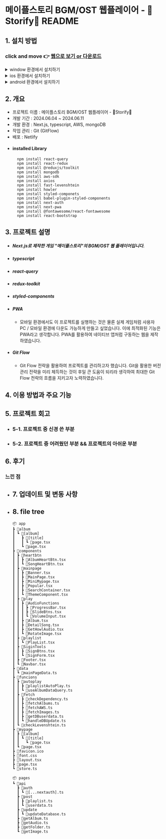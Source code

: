 # 메이플스토리 BGM/OST 웹플레이어 - 🍁Storify🍁 README

## 1. 설치 방법

### click and move 👉 [웹으로 보기 or 다운로드](https://maple-storify.netlify.app/)

<details>
  <summary>window 환경에서 설치하기</summary>
  <div align = 'center'>
    <img src='https://github.com/pvvng/pvvng.github.io/assets/112927193/85f131a5-41ae-496e-aa15-5db551236de4' width='33%' />
    <img src='https://github.com/pvvng/pvvng.github.io/assets/112927193/34e7f2a3-dbcd-484a-8136-89aff62374d1' width='33%' />
  </div>
</details>

<details>
  <summary>ios 환경에서 설치하기</summary>
  <div>
    <img src='https://github.com/pvvng/pokemon_game_with_nextjs/assets/112927193/4a3d0958-72e5-48a2-ab56-52ac3f99ed0f' width='31%' />
        <img align='top' src='https://github.com/pvvng/pokemon_game_with_nextjs/assets/112927193/1b0aa4ce-126b-4db6-8c85-1655f9edad7c' width='33%'/>
        <img align='top' src='https://github.com/pvvng/pokemon_game_with_nextjs/assets/112927193/59db49ff-5b50-477a-afaa-1b86c2fb00dc' width = '33%'/>
  </div>
</details>

<details>
  <summary>android 환경에서 설치하기</summary>
  <div align='center'>
    <img src='https://github.com/pvvng/pokemon_game_with_nextjs/assets/112927193/99d8824b-ba02-4cf0-897d-430c45a55176' width='30%' />
  </div>
</details>

## 2. 개요
- 프로젝트 이름 : 메이플스토리 BGM/OST 웹플레이어 - 🍁Storify🍁
- 개발 기간 : 2024.06.04 ~ 2024.06.11
- 개발 환경 : Next.js, typescript, AWS, mongoDB
- 작업 관리 : Git (GitFlow)
- 배포 : Netlify
- #### installed Library
        npm install react-query
        npm install react-redux
        npm install @reduxjs/toolkit
        npm install mongodb
        npm install aws-sdk
        npm install axios
        npm install fast-levenshtein
        npm install howler
        npm install styled-componets
        npm install babel-plugin-styled-components
        npm install next-auth
        npm install next-pwa
        npm install @fontawesome/react-fontawesome
        npm install react-bootstrap

## 3. 프로젝트 설명

- ##### Next.js로 제작한 게임 "메이플스토리"의 BGM/OST 웹 플레이어입니다.

- ##### typescript

- ##### react-query

- ##### redux-toolkit

- ##### styled-components
 
- ##### PWA
    - 모바일 환경에서도 이 프로젝트를 실행하는 것은 물론 실제 게임처럼 사용자 PC / 모바일 환경에 다운도 가능하게 만들고 싶었습니다. 이에 최적화된 기능은 PWA라고 생각합니다. PWA를 활용하여 네이티브 앱처럼 구동하는 웹을 제작하였습니다.
 
- ##### Git Flow
    - Git Flow 전략을 활용하여 프로젝트를 관리하고자 했습니다. Git을 활용한 버전 관리 전략을 미리 체득하는 것이 후일 큰 도움이 되리라 생각하여 최대한 Git Flow 전략의 흐름을 지키고자 노력하였습니다. 

## 4. 이용 방법과 주요 기능

## 5. 프로젝트 회고

- ### 5-1. 프로젝트 중 신경 쓴 부분

- ### 5-2. 프로젝트 중 어려웠던 부분 && 프로젝트의 아쉬운 부분

## 6. 후기
### 느낀 점

- ## 7. 업데이트 및 변동 사항

- ## 8. file tree
  ```
  📦 app
  ┣ 📂album
  ┃ ┗ 📂[album]
  ┃   ┣ 📂[title]
  ┃   ┃ ┗ 📜page.tsx
  ┃   ┗ 📜page.tsx
  ┣ 📂components
  ┃ ┣ 📂heartbtn
  ┃ ┃ ┣ 📜AlbumHeartBtn.tsx
  ┃ ┃ ┗ 📜SongHeartBtn.tsx
  ┃ ┣ 📂mainpage
  ┃ ┃ ┣ 📜Banner.tsx
  ┃ ┃ ┣ 📜MainPage.tsx
  ┃ ┃ ┣ 📜MiniMypage.tsx
  ┃ ┃ ┣ 📜Popular.tsx
  ┃ ┃ ┣ 📜SearchContainer.tsx
  ┃ ┃ ┗ 📜ThemeComponent.tsx
  ┃ ┣ 📂play
  ┃ ┃ ┣ 📂AudioFunctions
  ┃ ┃ ┃ ┣ 📜ProgressBar.tsx
  ┃ ┃ ┃ ┣ 📜SlideBtns.tsx
  ┃ ┃ ┃ ┗ 📜VolumeInput.tsx
  ┃ ┃ ┣ 📜Album.tsx
  ┃ ┃ ┣ 📜DetailSong.tsx
  ┃ ┃ ┣ 📜GetHowlAudio.tsx
  ┃ ┃ ┗ 📜RotateImage.tsx
  ┃ ┣ 📂playlist
  ┃ ┃ ┗ 📜PlayList.tsx
  ┃ ┣ 📂SiginTools
  ┃ ┃ ┣ 📜SignBtns.tsx
  ┃ ┃ ┗ 📜SignForm.tsx
  ┃ ┣ 📜Footer.tsx
  ┃ ┗ 📜Navbar.tsx
  ┣ 📂data
  ┃ ┗ 📜mainPageData.ts
  ┣ 📂funcions
  ┃ ┣ 📂autoplay
  ┃ ┃ ┣ 📜playlistAutoPlay.ts
  ┃ ┃ ┗ 📜useAlbumDataQuery.ts
  ┃ ┣ 📂fetch
  ┃ ┃ ┣ 📜checkDependency.ts
  ┃ ┃ ┣ 📜fetchAlbums.ts
  ┃ ┃ ┣ 📜fetchAWS.ts
  ┃ ┃ ┣ 📜fetchImages.ts
  ┃ ┃ ┣ 📜getDBuserdata.ts
  ┃ ┃ ┗ 📜handleDBUpdate.ts
  ┃ ┗ 📜checkLevenshtein.ts
  ┣ 📂mypage
  ┃ ┣ 📂[album]
  ┃ ┃ ┗ 📂[title]
  ┃ ┃   ┗ 📜page.tsx
  ┃ ┗ 📜page.tsx
  ┣ 📜favicon.ico
  ┣ 📜font.css
  ┣ 📜layout.tsx
  ┣ 📜page.tsx
  ┗ 📜store.ts
  ```

  ```
  📦 pages
  ┗ 📂api
    ┣ 📂auth
    ┃ ┗ 📜[...nextauth].ts
    ┣ 📂post
    ┃ ┣ 📜playlist.ts
    ┃ ┗ 📜userdata.ts
    ┣ 📂update
    ┃ ┗ 📜updateDatabase.ts
    ┣ 📜getAlbum.ts
    ┣ 📜getAudio.ts
    ┣ 📜getFolder.ts
    ┗ 📜getImage.ts
  ``` 
